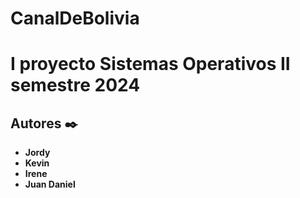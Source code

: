 # CanalDeBolivia

# I proyecto Sistemas Operativos II semestre 2024

## Autores ✒️

* **Jordy** 
* **Kevin**
* **Irene**
* **Juan Daniel** 